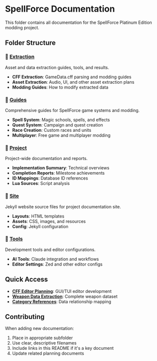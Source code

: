 # SpellForce Documentation

This folder contains all documentation for the SpellForce Platinum Edition modding project.

## Folder Structure

### 📁 [Extraction](./Extraction/)
Asset and data extraction guides, tools, and results.
- **CFF Extraction**: GameData.cff parsing and modding guides
- **Asset Extraction**: Audio, UI, and other asset extraction plans
- **Modding Guides**: How to modify extracted data

### 📁 [Guides](./Guides/)
Comprehensive guides for SpellForce game systems and modding.
- **Spell System**: Magic schools, spells, and effects
- **Quest System**: Campaign and quest creation
- **Race Creation**: Custom races and units
- **Multiplayer**: Free game and multiplayer modding

### 📁 [Project](./Project/)
Project-wide documentation and reports.
- **Implementation Summary**: Technical overviews
- **Completion Reports**: Milestone achievements
- **ID Mappings**: Database ID references
- **Lua Sources**: Script analysis

### 📁 [Site](./Site/)
Jekyll website source files for project documentation site.
- **Layouts**: HTML templates
- **Assets**: CSS, images, and resources
- **Config**: Jekyll configuration

### 📁 [Tools](./Tools/)
Development tools and editor configurations.
- **AI Tools**: Claude integration and workflows
- **Editor Settings**: Zed and other editor configs

## Quick Access

- **[CFF Editor Planning](../ProjectPlanning/EDITOR_PLANNING.md)**: GUI/TUI editor development
- **[Weapon Data Extraction](../src/TiganachReloaded/WEAPON_EXTRACTION_SUMMARY.md)**: Complete weapon dataset
- **[Category References](../src/TiganachReloaded/CATEGORY_REFERENCES_TABLE.md)**: Data relationship mapping

## Contributing

When adding new documentation:
1. Place in appropriate subfolder
2. Use clear, descriptive filenames
3. Include links in this README if it's a key document
4. Update related planning documents